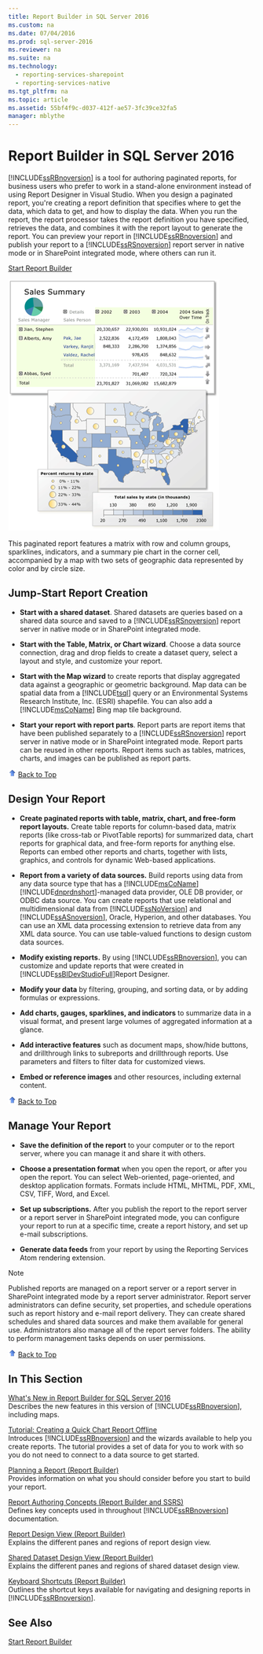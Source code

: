 ```yaml
---
title: Report Builder in SQL Server 2016
ms.custom: na
ms.date: 07/04/2016
ms.prod: sql-server-2016
ms.reviewer: na
ms.suite: na
ms.technology: 
  - reporting-services-sharepoint
  - reporting-services-native
ms.tgt_pltfrm: na
ms.topic: article
ms.assetid: 55bf4f9c-d037-412f-ae57-3fc39ce32fa5
manager: mblythe
---
```

# Report Builder in SQL Server 2016
[!INCLUDE[ssRBnoversion](../../Topics/TopicNameContainA/includes/ssRBnoversion_md.md)] is a tool for authoring paginated reports, for business users who prefer to work in a stand-alone environment instead of using Report Designer in Visual Studio.  When you design a paginated report, you're creating a report definition that specifies where to get the data, which data to get, and how to display the data. When you run the report, the report processor takes the report definition you have specified, retrieves the data, and combines it with the report layout to generate the report. You can preview your report in [!INCLUDE[ssRBnoversion](../../Topics/TopicNameContainA/includes/ssRBnoversion_md.md)] and publish your report to a [!INCLUDE[ssRSnoversion](../../Topics/TopicNameContainA/includes/ssRSnoversion_md.md)] report server in native mode or  in SharePoint integrated mode, where others can run it.  
  
 [Start Report Builder](../../Topics/TopicNameNotContainA/Start-Report-Builder.md)  
  
 ![rs&#95;GettingStartedReport](../../Topics/TopicNameNotContainA/media/rs_GettingStartedReport.png "rs_GettingStartedReport")  
  
 This paginated report features a matrix with row and column groups, sparklines, indicators, and a summary pie chart in the corner cell, accompanied by a map with two sets of geographic data represented by color and by circle size.  
  
##  <a name="JumpStartReptCreation"></a> Jump-Start Report Creation  
  
-   **Start with a shared dataset**. Shared datasets are queries based on a shared data source and saved to a [!INCLUDE[ssRSnoversion](../../Topics/TopicNameContainA/includes/ssRSnoversion_md.md)] report server in native mode or  in SharePoint integrated mode.  
  
-   **Start with the Table, Matrix, or Chart wizard**. Choose a data source connection, drag and drop fields to create a dataset query, select a layout and style, and customize your report.  
  
-   **Start with the Map wizard** to create reports that display aggregated data against a geographic or geometric background. Map data can be spatial data from a [!INCLUDE[tsql](../../Topics/TopicNameContainA/includes/tsql_md.md)] query or an Environmental Systems Research Institute, Inc. (ESRI) shapefile. You can also add a [!INCLUDE[msCoName](../../Topics/TopicNameContainA/includes/msCoName_md.md)] Bing map tile background.  
  
-   **Start your report with report parts**. Report parts are report items that have been published separately to a [!INCLUDE[ssRSnoversion](../../Topics/TopicNameContainA/includes/ssRSnoversion_md.md)] report server in native mode or  in SharePoint integrated mode. Report parts can be reused in other reports. Report items such as tables, matrices, charts, and images can be published as report parts.  
  
 ![Arrow icon used with Back to Top link](../../Topics/TopicNameContainA/media/UpArrow16x16.gif "UpArrow16x16") [Back to Top](#BackToTop)  
  
##  <a name="DesignRept"></a> Design Your Report  
  
-   **Create paginated reports with table, matrix, chart, and free-form report layouts.** Create table reports for column-based data, matrix reports (like cross-tab or PivotTable reports) for summarized data, chart reports for graphical data, and free-form reports for anything else. Reports can embed other reports and charts, together with lists, graphics, and controls for dynamic Web-based applications.  
  
-   **Report from a variety of data sources.** Build reports using data from any data source type that has a [!INCLUDE[msCoName](../../Topics/TopicNameContainA/includes/msCoName_md.md)] [!INCLUDE[dnprdnshort](../../Topics/TopicNameContainA/includes/dnprdnshort_md.md)]-managed data provider, OLE DB provider, or ODBC data source. You can create reports that use relational and multidimensional data from [!INCLUDE[ssNoVersion](../../Topics/TopicNameContainA/includes/ssNoVersion_md.md)] and [!INCLUDE[ssASnoversion](../../Topics/TopicNameContainA/includes/ssASnoversion_md.md)], Oracle, Hyperion, and other databases. You can use an XML data processing extension to retrieve data from any XML data source. You can use table-valued functions to design custom data sources.  
  
-   **Modify existing reports.** By using [!INCLUDE[ssRBnoversion](../../Topics/TopicNameContainA/includes/ssRBnoversion_md.md)], you can customize and update reports that were created in [!INCLUDE[ssBIDevStudioFull](../../Topics/TopicNameContainA/includes/ssBIDevStudioFull_md.md)]Report Designer.  
  
-   **Modify your data** by filtering, grouping, and sorting data, or by adding formulas or expressions.  
  
-   **Add charts, gauges, sparklines, and indicators** to summarize data in a visual format, and present large volumes of aggregated information at a glance.  
  
-   **Add interactive features** such as document maps, show/hide buttons, and drillthrough links to subreports and drillthrough reports. Use parameters and filters to filter data for customized views.  
  
-   **Embed or reference images** and other resources, including external content.  
  
 ![Arrow icon used with Back to Top link](../../Topics/TopicNameContainA/media/UpArrow16x16.gif "UpArrow16x16") [Back to Top](#BackToTop)  
  
##  <a name="ManageRpt"></a> Manage Your Report  
  
-   **Save the definition of the report** to your computer or to the report server, where you can manage it and share it with others.  
  
-   **Choose a presentation format** when you open the report, or after you open the report. You can select Web-oriented, page-oriented, and desktop application formats. Formats include HTML, MHTML, PDF, XML, CSV, TIFF, Word, and Excel.  
  
-   **Set up subscriptions.** After you publish the report to the report server or a report server in SharePoint integrated mode, you can configure your report to run at a specific time, create a report history, and set up e-mail subscriptions.  
  
-   **Generate data feeds** from your report by using the Reporting Services Atom rendering extension.  
  
> [!NOTE]  
>  Published reports are managed on a report server or a report server in SharePoint integrated mode by a report server administrator. Report server administrators can define security, set properties, and schedule operations such as report history and e-mail report delivery. They can create shared schedules and shared data sources and make them available for general use. Administrators also manage all of the report server folders. The ability to perform management tasks depends on user permissions.  
  
 ![Arrow icon used with Back to Top link](../../Topics/TopicNameContainA/media/UpArrow16x16.gif "UpArrow16x16") [Back to Top](#BackToTop)  
  
##  <a name="InThisSection"></a> In This Section  
 [What's New in Report Builder for SQL Server 2016](../../Topics/TopicNameNotContainA/What-s-New-in-Report-Builder-for-SQL-Server-2016.md)  
 Describes the new features in this version of [!INCLUDE[ssRBnoversion](../../Topics/TopicNameContainA/includes/ssRBnoversion_md.md)], including maps.  
  
 [Tutorial: Creating a Quick Chart Report Offline](../Topic/Tutorial:%20Create%20a%20Quick%20Chart%20Report%20Offline%20\(Report%20Builder\).md)  
 Introduces [!INCLUDE[ssRBnoversion](../../Topics/TopicNameContainA/includes/ssRBnoversion_md.md)] and the wizards available to help you create reports. The tutorial provides a set of data for you to work with so you do not need to connect to a data source to get started.  
  
 [Planning a Report (Report Builder)](../../Topics/TopicNameContainA/Planning-a-Report--Report-Builder-.md)  
 Provides information on what you should consider before you start to build your report.  
  
 [Report Authoring Concepts (Report Builder and SSRS)](../../Topics/TopicNameNotContainA/Report-Authoring-Concepts--Report-Builder-and-SSRS-.md)  
 Defines key concepts used in throughout [!INCLUDE[ssRBnoversion](../../Topics/TopicNameContainA/includes/ssRBnoversion_md.md)] documentation.  
  
 [Report Design View (Report Builder)](../../Topics/TopicNameNotContainA/Report-Design-View--Report-Builder-.md)  
 Explains the different panes and regions of report design view.  
  
 [Shared Dataset Design View (Report Builder)](../../Topics/TopicNameNotContainA/Shared-Dataset-Design-View--Report-Builder-.md)  
 Explains the different panes and regions of shared dataset design view.  
  
 [Keyboard Shortcuts (Report Builder)](../../Topics/TopicNameNotContainA/Keyboard-Shortcuts--Report-Builder-.md)  
 Outlines the shortcut keys available for navigating and designing reports in [!INCLUDE[ssRBnoversion](../../Topics/TopicNameContainA/includes/ssRBnoversion_md.md)].  
  
## See Also  
 [Start Report Builder](../../Topics/TopicNameNotContainA/Start-Report-Builder.md)